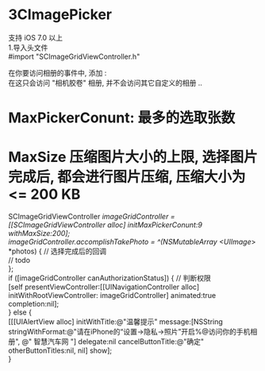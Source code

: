 # 3CImagePicker
支持 iOS 7.0 以上  
1.导入头文件  
#import "SCImageGridViewController.h"  

在你要访问相册的事件中, 添加  :   
  在这只会访问 "相机胶卷" 相册, 并不会访问其它自定义的相册  ..  
  # MaxPickerConunt:  最多的选取张数  
  # MaxSize 压缩图片大小的上限,  选择图片完成后, 都会进行图片压缩, 压缩大小为 <= 200 KB  
 SCImageGridViewController *imageGridController = [[SCImageGridViewController alloc] initMaxPickerConunt:9 withMaxSize:200];  
    imageGridController.accomplishTakePhoto = ^(NSMutableArray <UIImage*> *photos) {        // 选择完成后的回调  
        // todo  
    };  
    if ([imageGridController canAuthorizationStatus]) {         // 判断权限  
        [self presentViewController:[[UINavigationController alloc] initWithRootViewController: imageGridController] animated:true   completion:nil];  
    } else {  
        [[[UIAlertView alloc] initWithTitle:@"温馨提示" message:[NSString   stringWithFormat:@"请在iPhone的“设置->隐私->照片”开启%@访问你的手机相册", @" 智慧汽车网 "] delegate:nil cancelButtonTitle:@"确定"   otherButtonTitles:nil, nil] show];  
    }  

